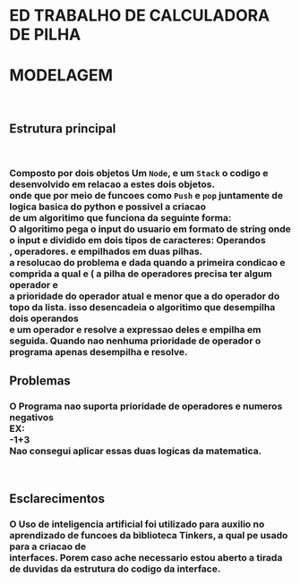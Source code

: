 # ED TRABALHO DE CALCULADORA DE PILHA




<h1>MODELAGEM</h1>
<br>
<h2>Estrutura principal</h3>
<br>
<h3>Composto por dois objetos Um <code>Node</code>, e um <code>Stack</code> o codigo e desenvolvido em relacao a estes dois objetos. <br>
onde que por meio de funcoes como <code>Push</code> e <code>pop</code> juntamente de logica basica do python e possivel a criacao <br>
de um algoritimo que funciona da seguinte forma: <br>
O algoritimo pega o input do usuario em formato de string onde o input e dividido em dois tipos de caracteres: <strong>Operandos</strong><br>
, <strong>operadores</strong>. e empilhados em duas pilhas.<br>
a resolucao do problema e dada quando a primeira condicao e comprida a qual e <strong>( a pilha de operadores precisa ter algum operador e <br>
a prioridade do operador atual e menor que a do operador do topo da lista.</strong> isso desencadeia o algoritimo que desempilha dois operandos<br>
e um operador e resolve a expressao deles e empilha em seguida. Quando nao nenhuma prioridade de operador o programa apenas desempilha e resolve.
</h3>


<h2>Problemas</h2>

<h3>O Programa nao suporta prioridade de operadores e numeros negativos <br>
   <strong>EX:</strong><br>
              -1+3<br>
Nao consegui aplicar essas duas logicas da matematica.
</h3>
<br>
<h2>Esclarecimentos</h2>
<h3>O Uso de inteligencia artificial foi utilizado para auxilio no aprendizado de funcoes da biblioteca Tinkers, a qual pe usado para a criacao de <br>
interfaces. Porem caso ache necessario estou aberto a tirada de duvidas da estrutura do codigo da interface.</h3>
